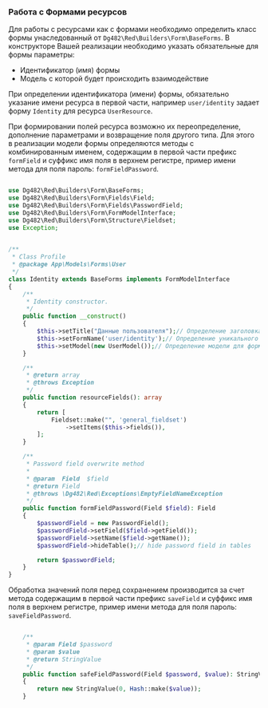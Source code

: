 ### Работа с Формами ресурсов

Для работы с ресурсами как с формами необходимо определить класс формы унаследованный от `Dg482\Red\Builders\Form\BaseForms`.
В конструкторе Вашей реализации необходимо указать обязательные для формы параметры:

* Идентификатор (имя) формы
* Модель с которой будет происходить взаимодействие


При определении идентификатора (имени) формы, обязательно указание имени ресурса в первой части, например `user/identity`
задает форму `Identity` для ресурса `UserResource`.

При формировании полей ресурса возможно их переопределение, дополнение параметрами и возвращение поля другого типа.
Для этого в реализации модели формы определяются методы с комбинированным именем, содержащим в первой части префикс `formField`
и суффикс имя поля в верхнем регистре, пример имени метода для поля пароль: `formFieldPassword`.



```php

use Dg482\Red\Builders\Form\BaseForms;
use Dg482\Red\Builders\Form\Fields\Field;
use Dg482\Red\Builders\Form\Fields\PasswordField;
use Dg482\Red\Builders\Form\FormModelInterface;
use Dg482\Red\Builders\Form\Structure\Fieldset;
use Exception;
 

/**
 * Class Profile
 * @package App\Models\Forms\User
 */
class Identity extends BaseForms implements FormModelInterface
{
    /**
     * Identity constructor.
     */
    public function __construct()
    {
        $this->setTitle("Данные пользователя");// Определение заголовка формы
        $this->setFormName('user/identity');// Определение уникального имени формы
        $this->setModel(new UserModel());// Определение модели для формы
    }

    /**
     * @return array
     * @throws Exception
     */
    public function resourceFields(): array
    {
        return [
            Fieldset::make("", 'general_fieldset')
                ->setItems($this->fields()),
        ];
    }

    /**
     * Password field overwrite method
     *
     * @param  Field  $field
     * @return Field
     * @throws \Dg482\Red\Exceptions\EmptyFieldNameException
     */
    public function formFieldPassword(Field $field): Field
    {
        $passwordField = new PasswordField();
        $passwordField->setField($field->getField());
        $passwordField->setName($field->getName());
        $passwordField->hideTable();// hide password field in tables

        return $passwordField;
    }
}


```

Обработка значений поля перед сохранением производится за счет метода содержащим в первой части префикс `saveField`
и суффикс имя поля в верхнем регистре, пример имени метода для поля пароль: `saveFieldPassword`.

```php

    /**
     * @param Field $password
     * @param $value
     * @return StringValue
     */
    public function safeFieldPassword(Field $password, $value): StringValue
    {
        return new StringValue(0, Hash::make($value));
    }

```